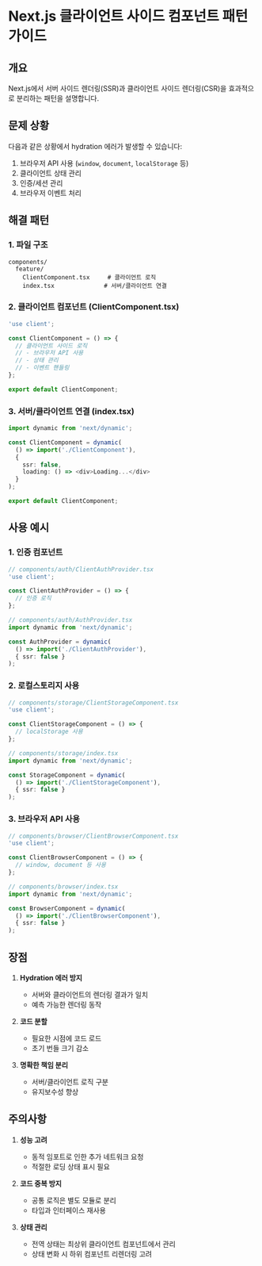 # Next.js 클라이언트 사이드 컴포넌트 패턴 가이드

## 개요

Next.js에서 서버 사이드 렌더링(SSR)과 클라이언트 사이드 렌더링(CSR)을 효과적으로 분리하는 패턴을 설명합니다.

## 문제 상황

다음과 같은 상황에서 hydration 에러가 발생할 수 있습니다:

1. 브라우저 API 사용 (`window`, `document`, `localStorage` 등)
2. 클라이언트 상태 관리
3. 인증/세션 관리
4. 브라우저 이벤트 처리

## 해결 패턴

### 1. 파일 구조

```
components/
  feature/
    ClientComponent.tsx     # 클라이언트 로직
    index.tsx              # 서버/클라이언트 연결
```

### 2. 클라이언트 컴포넌트 (ClientComponent.tsx)

```typescript
'use client';

const ClientComponent = () => {
  // 클라이언트 사이드 로직
  // - 브라우저 API 사용
  // - 상태 관리
  // - 이벤트 핸들링
};

export default ClientComponent;
```

### 3. 서버/클라이언트 연결 (index.tsx)

```typescript
import dynamic from 'next/dynamic';

const ClientComponent = dynamic(
  () => import('./ClientComponent'),
  { 
    ssr: false,
    loading: () => <div>Loading...</div>
  }
);

export default ClientComponent;
```

## 사용 예시

### 1. 인증 컴포넌트

```typescript
// components/auth/ClientAuthProvider.tsx
'use client';

const ClientAuthProvider = () => {
  // 인증 로직
};

// components/auth/AuthProvider.tsx
import dynamic from 'next/dynamic';

const AuthProvider = dynamic(
  () => import('./ClientAuthProvider'),
  { ssr: false }
);
```

### 2. 로컬스토리지 사용

```typescript
// components/storage/ClientStorageComponent.tsx
'use client';

const ClientStorageComponent = () => {
  // localStorage 사용
};

// components/storage/index.tsx
import dynamic from 'next/dynamic';

const StorageComponent = dynamic(
  () => import('./ClientStorageComponent'),
  { ssr: false }
);
```

### 3. 브라우저 API 사용

```typescript
// components/browser/ClientBrowserComponent.tsx
'use client';

const ClientBrowserComponent = () => {
  // window, document 등 사용
};

// components/browser/index.tsx
import dynamic from 'next/dynamic';

const BrowserComponent = dynamic(
  () => import('./ClientBrowserComponent'),
  { ssr: false }
);
```

## 장점

1. **Hydration 에러 방지**
   - 서버와 클라이언트의 렌더링 결과가 일치
   - 예측 가능한 렌더링 동작

2. **코드 분할**
   - 필요한 시점에 코드 로드
   - 초기 번들 크기 감소

3. **명확한 책임 분리**
   - 서버/클라이언트 로직 구분
   - 유지보수성 향상

## 주의사항

1. **성능 고려**
   - 동적 임포트로 인한 추가 네트워크 요청
   - 적절한 로딩 상태 표시 필요

2. **코드 중복 방지**
   - 공통 로직은 별도 모듈로 분리
   - 타입과 인터페이스 재사용

3. **상태 관리**
   - 전역 상태는 최상위 클라이언트 컴포넌트에서 관리
   - 상태 변화 시 하위 컴포넌트 리렌더링 고려 